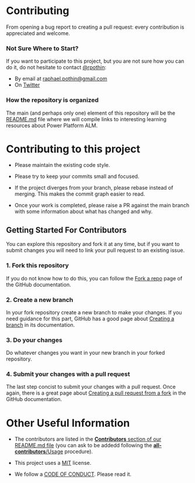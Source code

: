 # Contributing

From opening a bug report to creating a pull request: every contribution is appreciated and welcome.

### Not Sure Where to Start?

If you want to participate to this project, but you are not sure how you can do it, do not hesitate to contact [@rpothin](https://github.com/rpothin):
- By email at raphael.pothin@gmail.com
- On [Twitter](https://twitter.com/RaphaelPothin)

### How the repository is organized

The main (and perhaps only one) element of this repository will be the [README.md](https://github.com/rpothin/PowerPlatform-ALM-Learning-Resources/blob/main/README.md) file where we will compile links to interesting learning resources about Power Platform ALM.

# Contributing to this project

* Please maintain the existing code style. 

* Please try to keep your commits small and focused.

* If the project diverges from your branch, please rebase instead of merging. This makes the commit graph easier to read.

* Once your work is completed, please raise a PR against the main branch with some information about what has changed and why.

## Getting Started For Contributors

You can explore this repository and fork it at any time, but if you want to submit changes you will need to link your pull request to an existing issue.

### 1. Fork this repository

If you do not know how to do this, you can follow the [Fork a repo](https://docs.github.com/en/free-pro-team@latest/github/getting-started-with-github/fork-a-repo) page of the GitHub documentation.

### 2. Create a new branch

In your fork repository create a new branch to make your changes.
If you need guidance for this part, GitHub has a good page about [Creating a branch](https://docs.github.com/en/free-pro-team@latest/github/collaborating-with-issues-and-pull-requests/creating-and-deleting-branches-within-your-repository#creating-a-branch) in its documentation.

### 3. Do your changes

Do whatever changes you want in your new branch in your forked repository.

### 4. Submit your changes with a pull request

The last step concist to submit your changes with a pull request.
Once again, there is a great page about [Creating a pull request from a fork](https://docs.github.com/en/free-pro-team@latest/github/collaborating-with-issues-and-pull-requests/creating-a-pull-request-from-a-fork) in the GitHub documentation.

# Other Useful Information

* The contributors are listed in the [**Contributors** section of our README.md file](https://github.com/rpothin/PowerPlatform-ALM-Learning-Resources#contributors) (you can ask to be addedd following the [**all-contributors**/Usage](https://allcontributors.org/docs/en/bot/usage) procedure).

* This project uses a [MIT](https://github.com/rpothin/PowerPlatform-ALM-Learning-Resources/blob/main/LICENSE) license.

* We follow a [CODE OF CONDUCT](https://github.com/rpothin/PowerPlatform-ALM-Learning-Resources/blob/main/CODE_OF_CONDUCT.md). Please read it.